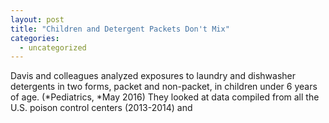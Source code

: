 ```yaml
---
layout: post
title: "Children and Detergent Packets Don't Mix"
categories:
  - uncategorized
---
```



Davis and colleagues analyzed exposures to laundry and dishwasher detergents in two forms, packet and non-packet, in children under 6 years of age. (*Pediatrics,&nbsp;*May 2016) They looked at data compiled from all the U.S. poison control centers (2013-2014) and&nbsp;